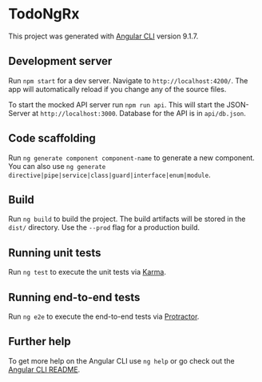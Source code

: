 # TodoNgRx

This project was generated with [Angular CLI](https://github.com/angular/angular-cli) version 9.1.7.

## Development server

Run `npm start` for a dev server. Navigate to `http://localhost:4200/`. The app will automatically reload if you change any of the source files.

To start the mocked API server run `npm run api`. This will start the JSON-Server at `http://localhost:3000`. Database for the API is in `api/db.json`. 

## Code scaffolding

Run `ng generate component component-name` to generate a new component. You can also use `ng generate directive|pipe|service|class|guard|interface|enum|module`.

## Build

Run `ng build` to build the project. The build artifacts will be stored in the `dist/` directory. Use the `--prod` flag for a production build.

## Running unit tests

Run `ng test` to execute the unit tests via [Karma](https://karma-runner.github.io).

## Running end-to-end tests

Run `ng e2e` to execute the end-to-end tests via [Protractor](http://www.protractortest.org/).

## Further help

To get more help on the Angular CLI use `ng help` or go check out the [Angular CLI README](https://github.com/angular/angular-cli/blob/master/README.md).

